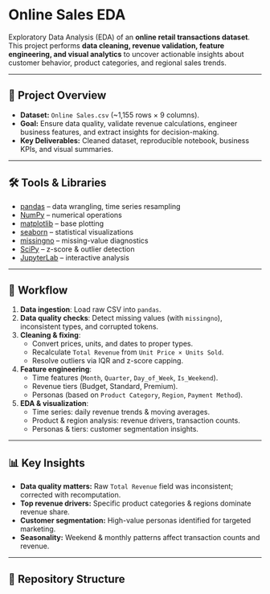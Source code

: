 # Online Sales EDA

Exploratory Data Analysis (EDA) of an **online retail transactions dataset**.  
This project performs **data cleaning, revenue validation, feature engineering, and visual analytics** to uncover actionable insights about customer behavior, product categories, and regional sales trends.

---

## 📌 Project Overview
- **Dataset:** `Online Sales.csv` (~1,155 rows × 9 columns).
- **Goal:** Ensure data quality, validate revenue calculations, engineer business features, and extract insights for decision-making.
- **Key Deliverables:** Cleaned dataset, reproducible notebook, business KPIs, and visual summaries.

---

## 🛠️ Tools & Libraries
- [pandas](https://pandas.pydata.org/) – data wrangling, time series resampling  
- [NumPy](https://numpy.org/) – numerical operations  
- [matplotlib](https://matplotlib.org/) – base plotting  
- [seaborn](https://seaborn.pydata.org/) – statistical visualizations  
- [missingno](https://github.com/ResidentMario/missingno) – missing-value diagnostics  
- [SciPy](https://scipy.org/) – z-score & outlier detection  
- [JupyterLab](https://jupyter.org/) – interactive analysis  

---

## 🔑 Workflow

1. **Data ingestion**: Load raw CSV into `pandas`.  
2. **Data quality checks**: Detect missing values (with `missingno`), inconsistent types, and corrupted tokens.  
3. **Cleaning & fixing**:  
   - Convert prices, units, and dates to proper types.  
   - Recalculate `Total Revenue` from `Unit Price × Units Sold`.  
   - Resolve outliers via IQR and z-score capping.  
4. **Feature engineering**:  
   - Time features (`Month`, `Quarter`, `Day_of_Week`, `Is_Weekend`).  
   - Revenue tiers (Budget, Standard, Premium).  
   - Personas (based on `Product Category`, `Region`, `Payment Method`).  
5. **EDA & visualization**:  
   - Time series: daily revenue trends & moving averages.  
   - Product & region analysis: revenue drivers, transaction counts.  
   - Personas & tiers: customer segmentation insights.  

---

## 📊 Key Insights
- **Data quality matters:** Raw `Total Revenue` field was inconsistent; corrected with recomputation.  
- **Top revenue drivers:** Specific product categories & regions dominate revenue share.  
- **Customer segmentation:** High-value personas identified for targeted marketing.  
- **Seasonality:** Weekend & monthly patterns affect transaction counts and revenue.  

---

## 📂 Repository Structure
